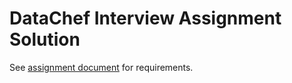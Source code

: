 # DataChef Interview Assignment Solution

See [assignment document](https://www.notion.so/Data-Engineers-Mini-Assignment-72092166008c4b4d94f48a4e7a9acd9c) for requirements.

